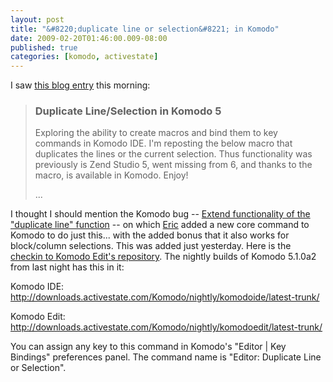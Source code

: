 ```yaml
---
layout: post
title: "&#8220;duplicate line or selection&#8221; in Komodo"
date: 2009-02-20T01:46:00.009-08:00
published: true
categories: [komodo, activestate]
---
```


<p>I saw <a href="http://www.botsko.net/blog/2009/02/duplicate-lineselection-in-komodo-5/">this blog entry</a> this morning:</p>

<blockquote>
<h3>Duplicate Line/Selection in Komodo 5</h3>

<p>Exploring the ability to create macros and bind them to key commands in Komodo IDE. I'm reposting the below macro that duplicates the lines or the current selection. Thus functionality was previously is Zend Studio 5, went missing from 6, and thanks to the macro, is available in Komodo. Enjoy!</p>

<p>...</p></blockquote>

<p>I thought I should mention the Komodo bug -- <a href="http://bugs.activestate.com/show_bug.cgi?id=78819">Extend functionality of the "duplicate line" function</a> -- on which <a href="http://blogs.activestate.com/ericp/">Eric</a> added a new core command to Komodo to do just this... with the added bonus that it also works for block/column selections. This was added just yesterday. Here is the <a href="http://svn.openkomodo.com/openkomodo/revision?rev=3018">checkin to Komodo Edit's repository</a>. The nightly builds of Komodo 5.1.0a2 from last night has this in it:</p>

<p>Komodo IDE: <a href="http://downloads.activestate.com/Komodo/nightly/komodoide/latest-trunk/">http://downloads.activestate.com/Komodo/nightly/komodoide/latest-trunk/</a></p>

<p>Komodo Edit: <a href="http://downloads.activestate.com/Komodo/nightly/komodoedit/latest-trunk/">http://downloads.activestate.com/Komodo/nightly/komodoedit/latest-trunk/</a></p>

<p>You can assign any key to this command in Komodo's "Editor | Key Bindings" preferences panel. The command name is "Editor: Duplicate Line or Selection".</p>

